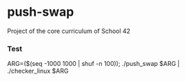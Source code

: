 # push-swap
Project of the core curriculum of School 42


### Test
ARG=($(seq -1000 1000 | shuf -n 100)); ./push_swap $ARG | ./checker_linux $ARG